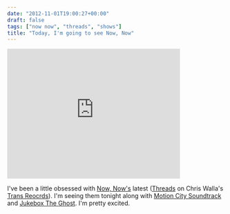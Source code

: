 ```yaml
---
date: "2012-11-01T19:00:27+00:00"
draft: false
tags: ["now now", "threads", "shows"]
title: "Today, I'm going to see Now, Now"
---
```

<iframe src="http://player.vimeo.com/video/45115836?color=60624b" width="400" height="300" frameborder="0" webkitAllowFullScreen mozallowfullscreen allowFullScreen></iframe>

I've been a little obsessed with [Now, Now's](http://nownowband.com/) latest ([Threads](http://shop.hellomerch.com/products/threads-cd-or-12-vinyl) on Chris Walla's [Trans Reocrds](http://trans-records.com/)). I'm seeing them tonight along with [Motion City Soundtrack](http://motioncitysoundtrack.com) and [Jukebox The Ghost](http://jukeboxtheghost.com). I'm pretty excited.